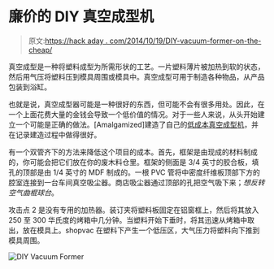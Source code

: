 # 廉价的 DIY 真空成型机

> 原文:[https://hack aday . com/2014/10/19/DIY-vacuum-former-on-the-cheap/](https://hackaday.com/2014/10/19/diy-vacuum-former-on-the-cheap/)

真空成型是一种将塑料成型为所需形状的工艺。一片塑料薄片被加热到软的状态，然后用气压将塑料压到模具周围或模具中。真空成型可用于制造各种物品，从产品包装到浴缸。

也就是说，真空成型器可能是一种很好的东西，但可能不会有很多用处。因此，在一个上面花费大量的金钱会导致一个低价值的情况。对于一些人来说，从头开始建立一个可能是正确的做法。[Amalgamized]建造了自己的[低成本真空成型机](http://lettucebranch.blogspot.com/2011/06/diy-vacuum-former-for-thermoformed.html)，并在记录建造过程中做得很好。

有一个双管齐下的方法来降低这个项目的成本。首先，框架是由现成的材料制成的，你可能会把它们放在你的废木料仓里。框架的侧面是 3/4 英寸的胶合板，填孔的顶部是由 1/4 英寸的 MDF 制成的。一根 PVC 管将中密度纤维板顶部下方的腔室连接到一台车间真空吸尘器。商店吸尘器通过顶部的孔把空气吸下来；*想反转空气曲棍球台*。

攻击点 2 是没有专用的加热器。装订夹将塑料板固定在铝窗框上，然后将其放入 250 至 300 华氏度的烤箱中几分钟。当塑料开始下垂时，将其迅速从烤箱中取出，放在模具上。shopvac 在塑料下产生一个低压区，大气压力将塑料向下推到模具周围。

![DIY Vacuum Former](../Images/0165fcd11906f2df43f83cb5112cf196.png)